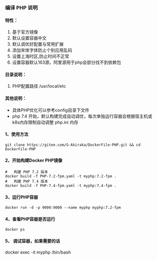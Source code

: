 ### 编译 PHP 说明
#### 特性：
1) 基于官方镜像
2) 默认设置容器中文
3) 默认调优好配置与常用扩展
4) 添加宋体字体防止个别应用乱码
5) 设置上海时区,防止时间不正常
6) 设置容器默认163源，阿里源用于php会部分找不到依赖包
#### 目录说明：
1) PHP配置路径 /usr/local/etc
#### 其他说明：
* 具体PHP优化可以参考config目录下文件
* php 7.4 开始，默认构建完成自动调优，每次单独运行容器会根据宿主机或k8s内存限制自动调整 php.ini 内存

#### 1、使用方法
```
git clone https://gitee.com/G-Akiraka/DockerFile-PHP.git && cd DockerFile-PHP
```
#### 2、开始构建Docker PHP镜像 
```
#   构建 PHP 7.2 版本
docker build -f PHP-7.2-fpm.yaml -t myphp:7.2-fpm .
#   构建 PHP 7.4 版本
docker build -f PHP-7.4-fpm.yaml -t myphp:7.4-fpm .
```
#### 3、运行PHP容器
```
docker run -d -p 9000:9000 --name myphp myphp:7.2-fpm
```
#### 4、查看PHP容器是否运行
```
docker ps
```
#### 5、 调试容器，如果需要的话
docker exec -it myphp /bin/bash